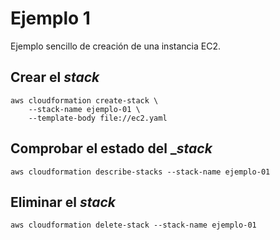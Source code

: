 # Ejemplo 1

Ejemplo sencillo de creación de una instancia EC2.

## Crear el _stack_

```
aws cloudformation create-stack \
    --stack-name ejemplo-01 \
    --template-body file://ec2.yaml
```

## Comprobar el estado del __stack_

```
aws cloudformation describe-stacks --stack-name ejemplo-01
```

## Eliminar el _stack_

```
aws cloudformation delete-stack --stack-name ejemplo-01
```